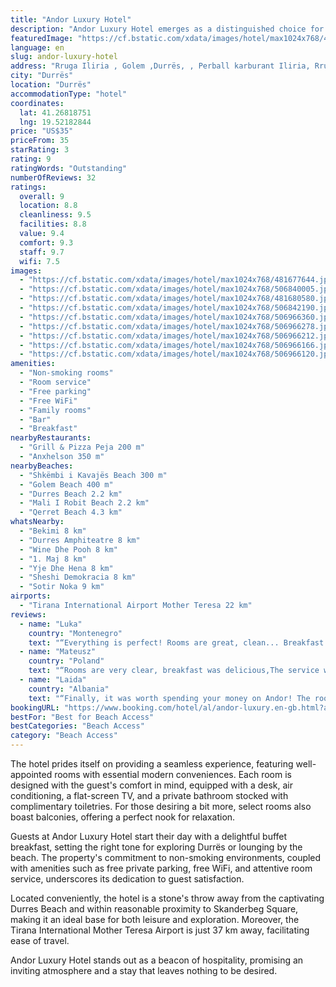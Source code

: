 ```yaml
---
title: "Andor Luxury Hotel"
description: "Andor Luxury Hotel emerges as a distinguished choice for travelers seeking comfort and convenience in Durrës."
featuredImage: "https://cf.bstatic.com/xdata/images/hotel/max1024x768/481677644.jpg?k=db6ce51364b2a6e354ab3bc7fad32ee0a674bfb7c4d15e7a2d5abb8b5ff59614&o=&hp=1"
language: en
slug: andor-luxury-hotel
address: "Rruga Iliria , Golem ,Durrës, , Perball karburant Iliria, Rruga Turistike Pallati Nr.3, Durrës 2021, 2021 Durrës, Albania"
city: "Durrës"
location: "Durrës"
accommodationType: "hotel"
coordinates:
  lat: 41.26818751
  lng: 19.52182844
price: "US$35"
priceFrom: 35
starRating: 3
rating: 9
ratingWords: "Outstanding"
numberOfReviews: 32
ratings:
  overall: 9
  location: 8.8
  cleanliness: 9.5
  facilities: 8.8
  value: 9.4
  comfort: 9.3
  staff: 9.7
  wifi: 7.5
images:
  - "https://cf.bstatic.com/xdata/images/hotel/max1024x768/481677644.jpg?k=db6ce51364b2a6e354ab3bc7fad32ee0a674bfb7c4d15e7a2d5abb8b5ff59614&o=&hp=1"
  - "https://cf.bstatic.com/xdata/images/hotel/max1024x768/506840005.jpg?k=b32e1b6135addbdbc20082d1ed5577daaf0629b3195dc48f2b26c0e7ec4fdc53&o=&hp=1"
  - "https://cf.bstatic.com/xdata/images/hotel/max1024x768/481680580.jpg?k=a815d62a3d1378b293094450e388f47d5deb9f388005e21073c29196eb5c11a0&o=&hp=1"
  - "https://cf.bstatic.com/xdata/images/hotel/max1024x768/506842190.jpg?k=ea30a199a702e7fd5867351749101ed3232d166840ea96e83111f24532111df2&o=&hp=1"
  - "https://cf.bstatic.com/xdata/images/hotel/max1024x768/506966360.jpg?k=0597781784239bb888e1fbb17ae4b5bcc0365c5445a96816287a0ace5cdc3fef&o=&hp=1"
  - "https://cf.bstatic.com/xdata/images/hotel/max1024x768/506966278.jpg?k=f8f553c0f175a591d538bae24497b5f3aae58e355de9157f17116cf3f481a641&o=&hp=1"
  - "https://cf.bstatic.com/xdata/images/hotel/max1024x768/506966212.jpg?k=0a82c01d50eae4bd18957c0591f78cda813836c1c1922032ab595d93f1bcc07b&o=&hp=1"
  - "https://cf.bstatic.com/xdata/images/hotel/max1024x768/506966166.jpg?k=5a4e24d0ba4929a6339c21d12596a764fd41addcf5950cfac7903cfed172ebd2&o=&hp=1"
  - "https://cf.bstatic.com/xdata/images/hotel/max1024x768/506966120.jpg?k=6fa1c91ab68434b59f21bb2943987ed6c2d4358d681942549871fa5fa32c2470&o=&hp=1"
amenities:
  - "Non-smoking rooms"
  - "Room service"
  - "Free parking"
  - "Free WiFi"
  - "Family rooms"
  - "Bar"
  - "Breakfast"
nearbyRestaurants:
  - "Grill & Pizza Peja 200 m"
  - "Anxhelson 350 m"
nearbyBeaches:
  - "Shkëmbi i Kavajës Beach 300 m"
  - "Golem Beach 400 m"
  - "Durres Beach 2.2 km"
  - "Mali I Robit Beach 2.2 km"
  - "Qerret Beach 4.3 km"
whatsNearby:
  - "Bekimi 8 km"
  - "Durres Amphiteatre 8 km"
  - "Wine Dhe Pooh 8 km"
  - "1. Maj 8 km"
  - "Yje Dhe Hena 8 km"
  - "Sheshi Demokracia 8 km"
  - "Sotir Noka 9 km"
airports:
  - "Tirana International Airport Mother Teresa 22 km"
reviews:
  - name: "Luka"
    country: "Montenegro"
    text: "“Everything is perfect! Rooms are great, clean... Breakfast is delicious! Total recommendation!”"
  - name: "Mateusz"
    country: "Poland"
    text: "“Rooms are very clear, breakfast was delicious,The service was very pleasant, especially the receptionist who was very helpful and always smiling.The location is so good, close to beaches, bars and restorants. The place is very quiet and chill.”"
  - name: "Laida"
    country: "Albania"
    text: "“Finally, it was worth spending your money on Andor! The room was very comfortable and very big, the breakfast was perfect and very delicious with traditional dishes!”"
bookingURL: "https://www.booking.com/hotel/al/andor-luxury.en-gb.html?aid=8035640"
bestFor: "Best for Beach Access"
bestCategories: "Beach Access"
category: "Beach Access"
---
```


The hotel prides itself on providing a seamless experience, featuring well-appointed rooms with essential modern conveniences. Each room is designed with the guest's comfort in mind, equipped with a desk, air conditioning, a flat-screen TV, and a private bathroom stocked with complimentary toiletries. For those desiring a bit more, select rooms also boast balconies, offering a perfect nook for relaxation.

Guests at Andor Luxury Hotel start their day with a delightful buffet breakfast, setting the right tone for exploring Durrës or lounging by the beach. The property's commitment to non-smoking environments, coupled with amenities such as free private parking, free WiFi, and attentive room service, underscores its dedication to guest satisfaction.

Located conveniently, the hotel is a stone's throw away from the captivating Durres Beach and within reasonable proximity to Skanderbeg Square, making it an ideal base for both leisure and exploration. Moreover, the Tirana International Mother Teresa Airport is just 37 km away, facilitating ease of travel.

Andor Luxury Hotel stands out as a beacon of hospitality, promising an inviting atmosphere and a stay that leaves nothing to be desired.